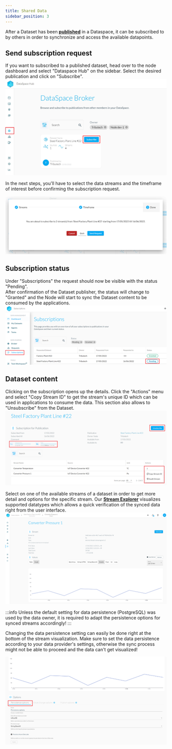 ```yaml
---
title: Shared Data
sidebar_position: 3
---
```


After a Dataset has been [**published**](../provide_data/dataset/publish.md) in a Dataspace, it can be subscribed to by others in order to synchronize and access the available datapoints.

## Send subscription request

If you want to subscribed to a published dataset, head over to the node dashboard and select "Dataspace Hub" on the sidebar. Select the desired publication and click on "Subscribe".
![Subscribe to Dataset](assets/dataset_subscribe.png)

In the next steps, you'll have to select the data streams and the timeframe of interest before confirming the subscription request.

![Subscribe Confirmation](assets/dataset_subscribe_details.png)

## Subscription status

Under "Subscriptions" the request should now be visible with the status "Pending".  
After confirmation of the Dataset publisher, the status will change to "Granted" and the Node will start to sync the Dataset content to be consumed by the applications.
![Subscription status](assets/dataset_subscribe_status.png)

## Dataset content

Clicking on the subscription opens up the details. Click the "Actions" menu and select "Copy Stream ID" to get the stream's unique ID which can be used in applications to consume the data. This section also allows to "Unsubscribe" from the Dataset.
![Subscription details](assets/dataset_subscription_details.png)

Select on one of the available streams of a dataset in order to get more detail and options for the specific stream. Our [**Stream Explorer**](streamexplorer.md) visualizes supported datatypes which allows a quick verification of the synced data right from the user interface.
![Subscription Explorer View](assets/sub_streamexplorer.png)

:::info
Unless the default setting for data persistence (PostgreSQL) was used by the data owner, it is required to adapt the persistence options for synced streams accordingly!
:::

 Changing the data persistence setting can easily be done right at the bottom of the stream visualization. Make sure to set the data persistence according to your data provider's settings, otherwise the sync process might not be able to proceed and the data can't get visualized!

![Subscription Explorer Persistence](assets/sub_streamexplorerpers.png)

